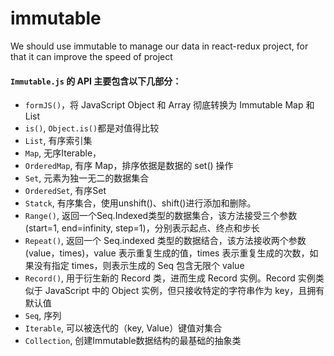 # immutable
We should use immutable to manage our data in react-redux  project, for that it can improve the speed of project

#### `Immutable.js` 的 API 主要包含以下几部分：

* `formJS()`，将 JavaScript Object 和 Array 彻底转换为 Immutable Map 和 List
* `is()`, `Object.is()`都是对值得比较
* `List`, 有序索引集
* `Map`, 无序Iterable，
* `OrderedMap`, 有序 Map，排序依据是数据的 set() 操作
* `Set`, 元素为独一无二的数据集合
* `OrderedSet`, 有序Set
* `Statck`, 有序集合，使用unshift()、shift()进行添加和删除。
* `Range()`, 返回一个Seq.Indexed类型的数据集合，该方法接受三个参数(start=1, end=infinity, step=1)，分别表示起点、终点和步长
* `Repeat()`, 返回一个 Seq.indexed 类型的数据结合，该方法接收两个参数 (value，times)，value 表示重复生成的值，times 表示重复生成的次数，如果没有指定 times，则表示生成的 Seq 包含无限个 value
* `Record()`, 用于衍生新的 Record 类，进而生成 Record 实例。Record 实例类似于 JavaScript 中的 Object 实例，但只接收特定的字符串作为 key，且拥有默认值
* `Seq`, 序列
* `Iterable`, 可以被迭代的（key, Value）键值对集合
* `Collection`, 创建Immutable数据结构的最基础的抽象类
